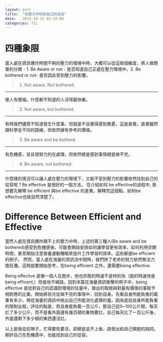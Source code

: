 ```yaml
---
layout: post
title:  "從壓力中找到自己的從容"
date:   2015-10-15 05:18:00
categories: TIL
---
```


四種象限
=
當人處在資訊爆炸時間不夠的壓力的環境中時，大概可以從這兩個維度，將人做簡單的分類 - 1. Be Aware or not - 是否知道自己正處在壓力環境中，2. Be bothered or not- 是否因此受到壓力的影響。

> 1. Not aware. Not bothered. 
---
傻人有傻福。什麼都不知道的人活得最快樂。

> 2. Not aware, but bothered. 
---
有時我們儘管不知道發生什麼事，但就是不自覺得感到擔憂，這是直覺。直覺雖然跟科學走不同的路線，但依然據有參考的價值。

> 3. Be aware and be botherd. 
---
有危機感，並且很努力的在處理，但依然總是感到事情總是做不完。


> 4. Be aware, not bothered. 
---
什麼樣的情況可以讓人處在壓力的環境下，又能不受到壓力的影響依然找到自己的從容呢？Be effective 是很好的一個方法。 在介紹如何 be effective的過程中, 我想要先解釋 be efficient 與be effective 的差異。解釋完這個點，如何be effective也就自然清楚了。


Difference Between Efficient and Effective
===
當然人處在資訊爆炸跟不上的壓力中時，上述的第三種人(Be aware and be bothered)感受到危機感後，可能會開始安排如何讓學習更有效率，如何利用空閑時間，甚至開始注意營養運動睡眠來提升工作學習的效率。這些都是be efficient的例子。
然而，當人處在海量的資訊流中間時，我們拼了老命的努力依然無法力挽狂瀾。這時就要開始思考，在being efficient 之外，還需要being effective. 

Being effective 是像一個人在跑步，他也許跑的時速不是特別快（跑的時速快是 being efficent,）但是他不繞路。回到本篇在海量資訊衝擊的例子中，being effective 是從對自己的認識對環境的估量中，做出的取捨與對最有價值的事賦予相對應的比重。開始將目光從做不完的事情中，回到自身。先看自身所能負擔的載重有多少，再從海量的資訊中挑出自己所能消化處理的量。因為是從自身所能負重的限制出發，評估的點是，若自身能負載一百公斤，那自己從0~100公斤間，每天扛了多少公斤，而不是看外面還有幾百頓的重物要扛，自己每天扛了一百公斤後，外面還剩下多少頓的東西還沒扛。

以上是我從前陣子，忙得要死要活，卻總是追不上後，啟發出給自己開脫的說詞。期許自己在危機感中，也能找到自己的從容。
